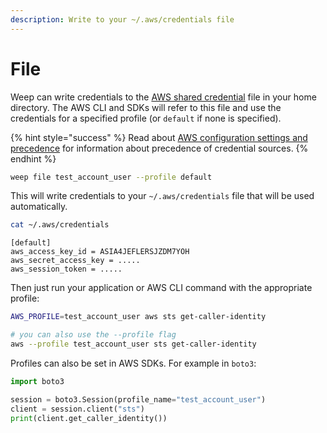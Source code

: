 ```yaml
---
description: Write to your ~/.aws/credentials file
---
```


# File

Weep can write credentials to the [AWS shared credential](https://docs.aws.amazon.com/cli/latest/userguide/cli-configure-files.html) file in your home directory. The AWS CLI and SDKs will refer to this file and use the credentials for a specified profile \(or `default` if none is specified\).

{% hint style="success" %}
Read about [AWS configuration settings and precedence](https://docs.aws.amazon.com/cli/latest/userguide/cli-configure-quickstart.html#cli-configure-quickstart-precedence) for information about precedence of credential sources.
{% endhint %}

```bash
weep file test_account_user --profile default
```

This will write credentials to your `~/.aws/credentials` file that will be used automatically.

```bash
cat ~/.aws/credentials
```

```text
[default]
aws_access_key_id = ASIA4JEFLERSJZDM7YOH
aws_secret_access_key = .....
aws_session_token = .....
```

Then just run your application or AWS CLI command with the appropriate profile:

```bash
AWS_PROFILE=test_account_user aws sts get-caller-identity

# you can also use the --profile flag
aws --profile test_account_user sts get-caller-identity
```

Profiles can also be set in AWS SDKs. For example in `boto3`:

```python
import boto3

session = boto3.Session(profile_name="test_account_user")
client = session.client("sts")
print(client.get_caller_identity())
```

